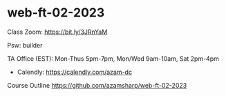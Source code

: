 # web-ft-02-2023

Class Zoom: https://bit.ly/3JRnYaM

Psw: builder

TA Office (EST): Mon-Thus 5pm-7pm, Mon/Wed 9am-10am, Sat 2pm-4pm


- Calendly: https://calendly.com/azam-dc


Course Outline
https://github.com/azamsharp/web-ft-02-2023

